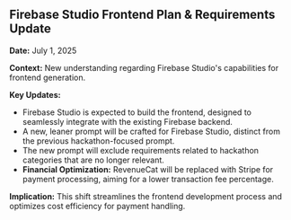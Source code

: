 ## Firebase Studio Frontend Plan & Requirements Update

**Date:** July 1, 2025

**Context:** New understanding regarding Firebase Studio's capabilities for frontend generation.

**Key Updates:**
*   Firebase Studio is expected to build the frontend, designed to seamlessly integrate with the existing Firebase backend.
*   A new, leaner prompt will be crafted for Firebase Studio, distinct from the previous hackathon-focused prompt.
*   The new prompt will exclude requirements related to hackathon categories that are no longer relevant.
*   **Financial Optimization:** RevenueCat will be replaced with Stripe for payment processing, aiming for a lower transaction fee percentage.

**Implication:** This shift streamlines the frontend development process and optimizes cost efficiency for payment handling.
